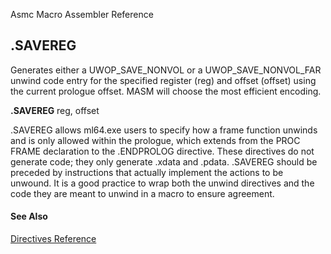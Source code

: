 Asmc Macro Assembler Reference

## .SAVEREG

Generates either a UWOP_SAVE_NONVOL or a UWOP_SAVE_NONVOL_FAR unwind code entry for the specified register (reg) and offset (offset) using the current prologue offset. MASM will choose the most efficient encoding.

**.SAVEREG** reg, offset

.SAVEREG allows ml64.exe users to specify how a frame function unwinds and is only allowed within the prologue, which extends from the PROC FRAME declaration to the .ENDPROLOG directive. These directives do not generate code; they only generate .xdata and .pdata. .SAVEREG should be preceded by instructions that actually implement the actions to be unwound. It is a good practice to wrap both the unwind directives and the code they are meant to unwind in a macro to ensure agreement.

#### See Also

[Directives Reference](readme.md)